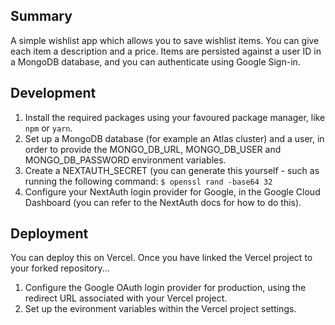 ## Summary
A simple wishlist app which allows you to save wishlist items. You can give each item a description and a price.
Items are persisted against a user ID in a MongoDB database, and you can authenticate using Google Sign-in.

## Development
1. Install the required packages using your favoured package manager, like `npm` or `yarn`.
2. Set up a MongoDB database (for example an Atlas cluster) and a user, in order to provide the MONGO_DB_URL, MONGO_DB_USER and MONGO_DB_PASSWORD environment variables.
3. Create a NEXTAUTH_SECRET (you can generate this yourself - such as running the following command:
```$ openssl rand -base64 32```
4. Configure your NextAuth login provider for Google, in the Google Cloud Dashboard (you can refer to the NextAuth docs for how to do this).

## Deployment
You can deploy this on Vercel. Once you have linked the Vercel project to your forked repository...
1. Configure the Google OAuth login provider for production, using the redirect URL associated with your Vercel project.
2. Set up the evironment variables within the Vercel project settings.
